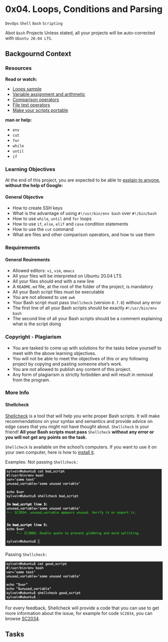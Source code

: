0x04. Loops, Conditions and Parsing
===================================

`DevOps` `Shell` `Bash` `Scripting`

Abot `Bash` Projects
Unless stated, all your projects will be auto-corrected with `Ubuntu 20.04 LTS`.

## Backgournd Context
### Resources
**Read or watch:**
  * [Loops sample](https://tldp.org/LDP/Bash-Beginners-Guide/html/sect_09_01.html)
  * [Variable assignment and arithmetic](https://tldp.org/LDP/abs/html/ops.html)
  * [Comparison operators](https://tldp.org/LDP/abs/html/comparison-ops.html)
  * [File test operators](https://tldp.org/LDP/abs/html/fto.html)
  * [Make your scripts portable](https://www.cyberciti.biz/tips/finding-bash-perl-python-portably-using-env.html)

**man or help:**
  * `env`
  * `cut`
  * `for`
  * `while`
  * `until`
  * `if`

### Learning Objectives
At the end of this project, you are expected to be able to [explain to anyone](https://fs.blog/feynman-learning-technique/), **without the help of Google:**

#### General Objective
  * How to create SSH keys
  * What is the advantage of using `#!/usr/bin/env bash` over `#!/bin/bash`
  * How to use `while`, `until` and `for` loops
  * How to use `if`, `else`, `elif` and `case` condition statements
  * How to use the `cut` command
  * What are files and other comparison operators, and how to use them

### Requirements
#### General Reuirements
  * Allowed editors: `vi`, `vim`, `emacs`
  * All your files will be interpreted on Ubuntu 20.04 LTS
  * All your files should end with a new line
  * A `README.md` file, at the root of the folder of the project, is mandatory
  * All your Bash script files must be executable
  * You are not allowed to use `awk`
  * Your Bash script must pass `Shellcheck` (version `0.7.0`) without any error
  * The first line of all your Bash scripts should be exactly `#!/usr/bin/env bash`
  * The second line of all your Bash scripts should be a comment explaining what is the script doing

### Copyright - Plagiarism
  * You are tasked to come up with solutions for the tasks below yourself to meet with the above learning objectives.
  * You will not be able to meet the objectives of this or any following project by copying and pasting someone else’s work.
  * You are not allowed to publish any content of this project.
  * Any form of plagiarism is strictly forbidden and will result in removal from the program.

### More Info
#### Shellcheck
[Shellcheck](https://github.com/koalaman/shellcheck) is a tool that will help you write proper Bash scripts. It will make recommendations on your syntax and semantics and provide advice on edge cases that you might not have thought about. `Shellcheck` is your friend! **All your Bash scripts must pass** `Shellcheck` **without any error or you will not get any points on the task.**

`Shellcheck` is available on the school’s computers. If you want to use it on your own computer, here is how to [install it](https://github.com/koalaman/shellcheck#installing).

Examples:
Not passing `Shellcheck:`

![check fail](docs/shellcheck_fail.JPG)

Passing `Shellcheck:`

![check pass](docs/shellcheck_pass.JPG)

For every feedback, Shellcheck will provide a code that you can use to get more information about the issue, for example for code `SC2034`, you can browse [SC2034](https://github.com/koalaman/shellcheck/wiki/SC2034).

## Tasks
